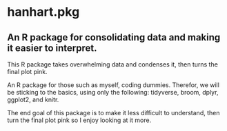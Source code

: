# hanhart.pkg

## An R package for consolidating data and making it easier to interpret.

This R package takes overwhelming data and condenses it, then turns the final plot pink. 

An R package for those such as myself, coding dummies. Therefor, we will be sticking to the basics, using only the following: tidyverse, broom, dplyr, ggplot2, and knitr.

The end goal of this package is to make it less difficult to understand, then turn the final plot pink so I enjoy looking at it more. 
